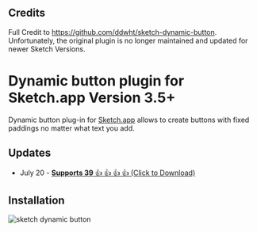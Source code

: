 ## Credits 

Full Credit to https://github.com/ddwht/sketch-dynamic-button. Unfortunately, the original plugin is no longer maintained and updated for newer Sketch Versions.  

# Dynamic button plugin for Sketch.app Version 3.5+ 

Dynamic button plug-in for [Sketch.app](http://bohemiancoding.com/sketch/) allows to create buttons with fixed paddings no matter what text you add. 


## Updates 

* July 20 - [**Supports 39** 👍 👍 👍 👍 (Click to Download)](https://github.com/fuggfuggfugg/sketch-dynamic-button-3.5/archive/master.zip)


## Installation

![sketch dynamic button](https://cloud.githubusercontent.com/assets/5616123/15417221/5c374712-1e21-11e6-9a10-d9ebbe366381.gif)







